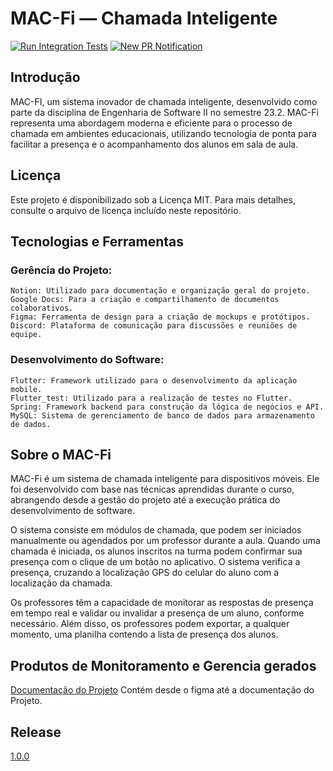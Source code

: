 # MAC-Fi — Chamada Inteligente

[![Run Integration Tests](https://github.com/BrunaBecker/ESII-Chamada-Inteligente/actions/workflows/integration_tests_actions.yml/badge.svg)](https://github.com/BrunaBecker/ESII-Chamada-Inteligente/actions/workflows/integration_tests_actions.yml)
[![New PR Notification](https://github.com/BrunaBecker/ESII-Chamada-Inteligente/actions/workflows/discord_action.yml/badge.svg)](https://github.com/BrunaBecker/ESII-Chamada-Inteligente/actions/workflows/discord_action.yml)

## Introdução

MAC-FI, um sistema inovador de chamada inteligente, desenvolvido como parte da disciplina de Engenharia de Software II no semestre 23.2. MAC-Fi representa uma abordagem moderna e eficiente para o processo de chamada em ambientes educacionais, utilizando tecnologia de ponta para facilitar a presença e o acompanhamento dos alunos em sala de aula.


## Licença

Este projeto é disponibilizado sob a Licença MIT. Para mais detalhes, consulte o arquivo de licença incluído neste repositório.

## Tecnologias e Ferramentas

### Gerência do Projeto:

    Notion: Utilizado para documentação e organização geral do projeto.
    Google Docs: Para a criação e compartilhamento de documentos colaborativos.
    Figma: Ferramenta de design para a criação de mockups e protótipos.
    Discord: Plataforma de comunicação para discussões e reuniões de equipe.

### Desenvolvimento do Software:

    Flutter: Framework utilizado para o desenvolvimento da aplicação mobile.
    Flutter_test: Utilizado para a realização de testes no Flutter.
    Spring: Framework backend para construção da lógica de negócios e API.
    MySQL: Sistema de gerenciamento de banco de dados para armazenamento de dados.

    
## Sobre o MAC-Fi

MAC-Fi é um sistema de chamada inteligente para dispositivos móveis. Ele foi desenvolvido com base nas técnicas aprendidas durante o curso, abrangendo desde a gestão do projeto até a execução prática do desenvolvimento de software.

O sistema consiste em módulos de chamada, que podem ser iniciados manualmente ou agendados por um professor durante a aula. Quando uma chamada é iniciada, os alunos inscritos na turma podem confirmar sua presença com o clique de um botão no aplicativo. O sistema verifica a presença, cruzando a localização GPS do celular do aluno com a localização da chamada.

Os professores têm a capacidade de monitorar as respostas de presença em tempo real e validar ou invalidar a presença de um aluno, conforme necessário. Além disso, os professores podem exportar, a qualquer momento, uma planilha contendo a lista de presença dos alunos.


## Produtos de Monitoramento e Gerencia gerados

[Documentação do Projeto](https://asunnya.notion.site/d3b17d4866604d1594697a9542daee03?v=9f9c668d8783437fa9e97e31b7e25aba)
Contém desde o figma até a documentação do Projeto. 

## Release

[1.0.0](https://github.com/BrunaBecker/ESII-Chamada-Inteligente/releases)

